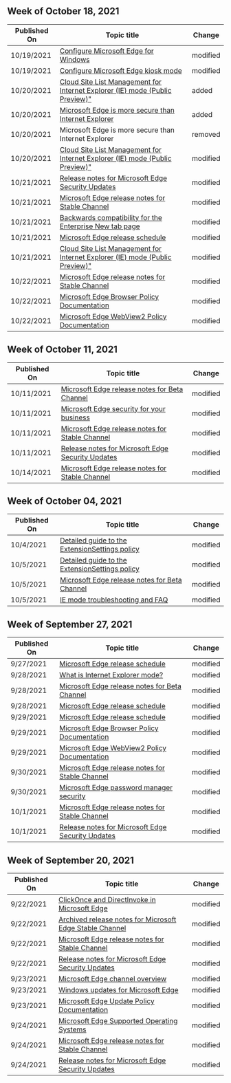 <!-- This file is generated automatically each week. Changes made to this file will be overwritten.-->



## Week of October 18, 2021


| Published On |Topic title | Change |
|------|------------|--------|
| 10/19/2021 | [Configure Microsoft Edge for Windows](/DeployEdge/configure-microsoft-edge) | modified |
| 10/19/2021 | [Configure Microsoft Edge kiosk mode](/DeployEdge/microsoft-edge-configure-kiosk-mode) | modified |
| 10/20/2021 | [Cloud Site List Management for Internet Explorer (IE) mode (Public Preview)"](/DeployEdge/edge-ie-mode-cloud-site-list-mgmt) | added |
| 10/20/2021 | [Microsoft Edge is more secure than Internet Explorer](/DeployEdge/microsoft-edge-security-iemode-vs-ie) | added |
| 10/20/2021 | Microsoft Edge is more secure than Internet Explorer | removed |
| 10/20/2021 | [Cloud Site List Management for Internet Explorer (IE) mode (Public Preview)"](/DeployEdge/edge-ie-mode-cloud-site-list-mgmt) | modified |
| 10/21/2021 | [Release notes for Microsoft Edge Security Updates](/DeployEdge/microsoft-edge-relnotes-security) | modified |
| 10/21/2021 | [Microsoft Edge release notes for Stable Channel](/DeployEdge/microsoft-edge-relnote-stable-channel) | modified |
| 10/21/2021 | [Backwards compatibility for the Enterprise New tab page](/DeployEdge/edge-learnmore-ntp-backward-compatibility) | modified |
| 10/21/2021 | [Microsoft Edge release schedule](/DeployEdge/microsoft-edge-release-schedule) | modified |
| 10/21/2021 | [Cloud Site List Management for Internet Explorer (IE) mode (Public Preview)"](/DeployEdge/edge-ie-mode-cloud-site-list-mgmt) | modified |
| 10/22/2021 | [Microsoft Edge release notes for Stable Channel](/DeployEdge/microsoft-edge-relnote-stable-channel) | modified |
| 10/22/2021 | [Microsoft Edge Browser Policy Documentation](/DeployEdge/microsoft-edge-policies) | modified |
| 10/22/2021 | [Microsoft Edge WebView2 Policy Documentation](/DeployEdge/microsoft-edge-webview-policies) | modified |


## Week of October 11, 2021


| Published On |Topic title | Change |
|------|------------|--------|
| 10/11/2021 | [Microsoft Edge release notes for Beta Channel](/DeployEdge/microsoft-edge-relnote-beta-channel) | modified |
| 10/11/2021 | [Microsoft Edge security for your business](/DeployEdge/ms-edge-security-for-business) | modified |
| 10/11/2021 | [Microsoft Edge release notes for Stable Channel](/DeployEdge/microsoft-edge-relnote-stable-channel) | modified |
| 10/11/2021 | [Release notes for Microsoft Edge Security Updates](/DeployEdge/microsoft-edge-relnotes-security) | modified |
| 10/14/2021 | [Microsoft Edge release notes for Stable Channel](/DeployEdge/microsoft-edge-relnote-stable-channel) | modified |


## Week of October 04, 2021


| Published On |Topic title | Change |
|------|------------|--------|
| 10/4/2021 | [Detailed guide to the ExtensionSettings policy](/DeployEdge/microsoft-edge-manage-extensions-ref-guide) | modified |
| 10/5/2021 | [Detailed guide to the ExtensionSettings policy](/DeployEdge/microsoft-edge-manage-extensions-ref-guide) | modified |
| 10/5/2021 | [Microsoft Edge release notes for Beta Channel](/DeployEdge/microsoft-edge-relnote-beta-channel) | modified |
| 10/5/2021 | [IE mode troubleshooting and FAQ](/DeployEdge/edge-ie-mode-faq) | modified |


## Week of September 27, 2021


| Published On |Topic title | Change |
|------|------------|--------|
| 9/27/2021 | [Microsoft Edge release schedule](/DeployEdge/microsoft-edge-release-schedule) | modified |
| 9/28/2021 | [What is Internet Explorer mode?](/DeployEdge/edge-ie-mode) | modified |
| 9/28/2021 | [Microsoft Edge release notes for Beta Channel](/DeployEdge/microsoft-edge-relnote-beta-channel) | modified |
| 9/28/2021 | [Microsoft Edge release schedule](/DeployEdge/microsoft-edge-release-schedule) | modified |
| 9/29/2021 | [Microsoft Edge release schedule](/DeployEdge/microsoft-edge-release-schedule) | modified |
| 9/29/2021 | [Microsoft Edge Browser Policy Documentation](/DeployEdge/microsoft-edge-policies) | modified |
| 9/29/2021 | [Microsoft Edge WebView2 Policy Documentation](/DeployEdge/microsoft-edge-webview-policies) | modified |
| 9/30/2021 | [Microsoft Edge release notes for Stable Channel](/DeployEdge/microsoft-edge-relnote-stable-channel) | modified |
| 9/30/2021 | [Microsoft Edge password manager security ](/DeployEdge/microsoft-edge-security-password-manager-security) | modified |
| 10/1/2021 | [Microsoft Edge release notes for Stable Channel](/DeployEdge/microsoft-edge-relnote-stable-channel) | modified |
| 10/1/2021 | [Release notes for Microsoft Edge Security Updates](/DeployEdge/microsoft-edge-relnotes-security) | modified |


## Week of September 20, 2021


| Published On |Topic title | Change |
|------|------------|--------|
| 9/22/2021 | [ClickOnce and DirectInvoke in Microsoft Edge](/DeployEdge/edge-learn-more-co-di) | modified |
| 9/22/2021 | [Archived release notes for Microsoft Edge Stable Channel](/DeployEdge/microsoft-edge-relnote-archive-stable-channel) | modified |
| 9/22/2021 | [Microsoft Edge release notes for Stable Channel](/DeployEdge/microsoft-edge-relnote-stable-channel) | modified |
| 9/22/2021 | [Release notes for Microsoft Edge Security Updates](/DeployEdge/microsoft-edge-relnotes-security) | modified |
| 9/23/2021 | [Microsoft Edge channel overview](/DeployEdge/microsoft-edge-channels) | modified |
| 9/23/2021 | [Windows updates for Microsoft Edge](/DeployEdge/microsoft-edge-sysupdate-windows-updates) | modified |
| 9/23/2021 | [Microsoft Edge Update Policy Documentation](/DeployEdge/microsoft-edge-update-policies) | modified |
| 9/24/2021 | [Microsoft Edge Supported Operating Systems](/DeployEdge/microsoft-edge-supported-operating-systems) | modified |
| 9/24/2021 | [Microsoft Edge release notes for Stable Channel](/DeployEdge/microsoft-edge-relnote-stable-channel) | modified |
| 9/24/2021 | [Release notes for Microsoft Edge Security Updates](/DeployEdge/microsoft-edge-relnotes-security) | modified |
